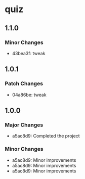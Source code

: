 # quiz

## 1.1.0

### Minor Changes

- 43bea3f: tweak

## 1.0.1

### Patch Changes

- 04a86be: tweak

## 1.0.0

### Major Changes

- a5ac8d9: Completed the project

### Minor Changes

- a5ac8d9: Minor improvements
- a5ac8d9: Minor improvements
- a5ac8d9: Minor improvements
